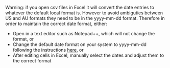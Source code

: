 Warning: if you open csv files in Excel it will convert the date entries to whatever the default local format is. However to avoid ambiguties between US and AU formats they need to be in the yyyy-mm-dd format. Therefore in order to maintain the correct date format, either:
* Open in a text editor such as Notepad++, which will not change the format, or
* Change the default date format on your system to yyyy-mm-dd following the instructions [here](https://techcommunity.microsoft.com/t5/excel/changing-default-date-format-for-csv-download/m-p/1642250), or
* After editing cells in Excel, manually select the dates and adjust them to the correct format